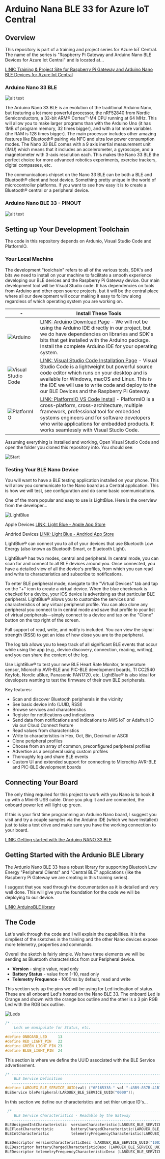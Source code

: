 # Arduino Nana BLE 33 for Azure IoT Central

## Overview
This repository is part of a training and project series for Azure IoT Central. The name of the series is "Raspberry Pi Gateway and Arduino Nano BLE Devices for Azure Iot Central" and is located at...

[LINK: Training & Project Site for Raspberry Pi Gateway and Arduino Nano BLE Devices for Azure Iot Central](http://www.hackinmakin.com/Raspberry%20Pi%20Gateway%20and%20BLE/index.html)


### Arduino Nano 33 BLE
![alt text](./Assets/nano-ble-33.jpg "Arduino Nano 33 BLE") 

The Arduino Nano 33 BLE is an evolution of the traditional Arduino Nano, but featuring a lot more powerful processor, the nRF52840 from Nordic Semiconductors, a 32-bit ARM® Cortex™-M4 CPU running at 64 MHz. This will allow you to make larger programs than with the Arduino Uno (it has 1MB of program memory, 32 times bigger), and with a lot more variables (the RAM is 128 times bigger). 
The main processor includes other amazing features like Bluetooth® pairing via NFC and ultra low power consumption modes. The Nano 33 BLE comes with a 9 axis inertial measurement unit (IMU) which means that it includes an accelerometer, a gyroscope, and a magnetometer with 3-axis resolution each. This makes the Nano 33 BLE the perfect choice for more advanced robotics experiments, exercise trackers, digital compasses, etc.

The communications chipset on the Nano 33 BLE can be both a BLE and Bluetooth® client and host device. Something pretty unique in the world of microcontroller platforms. If you want to see how easy it is to create a Bluetooth® central or a peripheral device.

### Arduino Nano BLE 33 - PINOUT
![alt text](./Assets/nano33blepinout.png "Arduino Nano 33 BLE Pinout") 

## Setting up Your Development Toolchain
The code in this repository depends on Ardunio, Visual Studio Code and PlatformIO.

### Your Local Machine
The development "toolchain" refers to all of the various tools, SDK's and bits we need to install on your machine to facilitate a smooth experience 
developing our BLE devices and the Raspberry Pi Gateway device. Our main development tool will be Visual Studio code. It has dependencies on tools 
from Arduino and other open source projects, but it will be the central place where all our development will occur making it easy to follow along 
regardless of which operating system you are working on.

| - | Install These Tools |
|---|---|
| ![Arduino](./Assets/arduino-icon-100.png) | [LINK: Arduino Download Page](https://www.arduino.cc/en/Main/Software) - We will not be using the Arduino IDE directly in our project, but we do have dependencies on libraries and SDK's bits that get installed with the Arduino package. Install the complete Arduino IDE for your operating system. |
| ![Visual Studio Code](./Assets/vs-code-icon-100.png) | [LINK: Visual Studio Code Installation Page](https://code.visualstudio.com/download) - Visual Studio Code is a lightweight but powerful source code editor which runs on your desktop and is available for Windows, macOS and Linux. This is the IDE we will use to write code and deploy to the our BLE Devices and the Raspberry Pi Gateway.  |
| ![PlatformIO](./Assets/platformio-icon-100.png) | [LINK: PlatformIO VS Code Install](https://platformio.org/platformio-ide) - PlatformIO is a cross-platform, cross-architecture, multiple framework, professional tool for embedded systems engineers and for software developers who write applications for embedded products. It works seamlessly with Visual Studio Code. |

Assuming everything is installed and working, Open Visual Studio Code and open the folder you cloned this repository into. You should see:

![Start](./Assets/vscode-startup-with-platformio.png)

### Testing Your BLE Nano Device
You will want to have a BLE testing application installed on your phone. This will allow you communicate to the Nano board as a Central application. This is how we will test, see configuration and do some basic communications.

One of the more popular and easy to use is LightBlue. Here is the overview from the developer...

![LightBlue](./Assets/lightblue-icon-100.png)

Apple Devices
[LINK: Light Blue - Apple App Store](https://apps.apple.com/us/app/lightblue/id557428110)

Andriod Devices
[LINK: Light Blue - Andriod App Store](https://play.google.com/store/apps/details?id=com.punchthrough.lightblueexplorer&hl=en_US)

LightBlue® can connect you to all of your devices that use Bluetooth Low Energy (also known as Bluetooth Smart, or Bluetooth Light).

LightBlue® has two modes, central and peripheral. In central mode, you can scan for and connect to all BLE devices around you. Once connected, you have a detailed view of all the device's profiles, from which you can read and write to characteristics and subscribe to notifications.

To enter BLE peripheral mode, navigate to the "Virtual Devices" tab and tap on the "+" icon to create a virtual device. When the blue checkmark is checked for a device, your iOS device is advertising as that particular BLE peripheral. LightBlue® allows you to customize the services and characteristics of any virtual peripheral profile. You can also clone any peripheral you connect to in central mode and save that profile to your list of virtual peripherals—simply connect to a device and tap on the "Clone" button on the top right of the screen.

Full support of read, write, and notify is included. You can view the signal strength (RSSI) to get an idea of how close you are to the peripheral.

The log tab allows you to keep track of all significant BLE events that occur while using the app (e.g., device discovery, connection, reading, writing), and you can share the content of the log.

Use LightBlue® to test your new BLE Heart Rate Monitor, temperature sensor, Microchip AVR-BLE and PIC-BLE development boards, TI CC2540 Keyfob, Nordic uBlue, Panasonic PAN1720, etc. LightBlue® is also ideal for developers wanting to test the firmware of their own BLE peripherals.

Key features:
* Scan and discover Bluetooth peripherals in the vicinity
* See basic device info (UUID, RSSI)
* Browse services and characteristics
* Register for notifications and indications
* Send data from notifications and indications to AWS IoT or Adafruit IO via our Cloud Connect feature
* Read values from characteristics
* Write to characteristics in Hex, Oct, Bin, Decimal or ASCII
* Clone peripheral profiles
* Choose from an array of common, preconfigured peripheral profiles
* Advertise as a peripheral using custom profiles
* Thoroughly log and share BLE events
* Custom UI and extended support for connecting to Microchip AVR-BLE and PIC-BLE development boards

## Connecting Your Board
The only thing required for this project to work with you Nano is to hook it up with a Mini-B USB cable. Once you plug it and are connected, the onboard power led will light up green.

If this is your first time programming an Arduino Nano board, I suggest you visit and try a couple samples via the Arduino IDE (which we have installed) just to take a test drive and make sure you have the working connection to your board.

[LINK: Getting started with the Arduino NANO 33 BLE](https://www.arduino.cc/en/Guide/NANO33BLE)

## Getting Started with the Ardunio BLE Library
The Ardunio Nano BLE 33 has a robust library for supporting Bluetooh Low Energy "Peripheral Clients" and "Central BLE" applications (like the Raspberry Pi Gateway we are creating in this training series).

I suggest that you read through the documentation as it is detailed and very well done. This will give you the foundation for the code we will be deploying to our device.

[LINK: ArduinoBLE library](https://www.arduino.cc/en/Reference/ArduinoBLE)


## The Code
Let's walk through the code and I will explain the capabilities. It is the simpliest of the sketches in the training and the other Nano devices expose more telemetry, properties and commands.

Overall the sketch is fairly simple. We have three elements we will be sending as Bluetooth characteristics from our Peripheral device.

* <b>Version</b> - single value, read only
* <b>Battery Status</b> - value from 1-10, read only
* <b>Telemetry Frequence</b> - 1000ms by default, read and write

This section sets up the pins we will be using for Led indication of status. These are all onboard Led's hosted on the Nano BLE 33. The onboard Led is Orange and shown with the orange box outline and the other is a 3 pin RGB Led with the RGB box outline.

![Leds](./Assets/nano-ble-33-leds.png)

```c++
/* --------------------------------------------------------------------------
    Leds we manipulate for Status, etc.
   -------------------------------------------------------------------------- */
#define ONBOARD_LED     13
#define RED_LIGHT_PIN   22
#define GREEN_LIGHT_PIN 23
#define BLUE_LIGHT_PIN  24
```

This section is where we define the UUID associated with the BLE Service advertisement.

```c++
/* --------------------------------------------------------------------------
    BLE Service Definition
   -------------------------------------------------------------------------- */
#define LAROUEX_BLE_SERVICE_UUID(val) ("6F165338-" val "-43B9-837B-41B1A3C86EC1")
BLEService blePeripheral(LAROUEX_BLE_SERVICE_UUID("0000")); 
```

In this section  we define our characteristics and set thier unique ID's...

```c++
 /* --------------------------------------------------------------------------
    BLE Service Characteristics - Readable by the Gateway
   -------------------------------------------------------------------------- */
BLEUnsignedIntCharacteristic  versionCharacteristic(LAROUEX_BLE_SERVICE_UUID("1001"), BLERead);
BLEFloatCharacteristic        batteryChargedCharacteristic(LAROUEX_BLE_SERVICE_UUID("2001"), BLERead | BLENotify | BLEIndicate);
BLEIntCharacteristic          telemetryFrequencyCharacteristic(LAROUEX_BLE_SERVICE_UUID("3001"), BLERead | BLEWrite| BLENotify | BLEIndicate);

BLEDescriptor versionCharacteristicDesc (LAROUEX_BLE_SERVICE_UUID("1002"), "Version");
BLEDescriptor batteryChargedCharacteristicDesc (LAROUEX_BLE_SERVICE_UUID("2002"), "Battery Charged");
BLEDescriptor telemetryFrequencyCharacteristicDesc (LAROUEX_BLE_SERVICE_UUID("3002"), "Telemetry Frequency");
```

